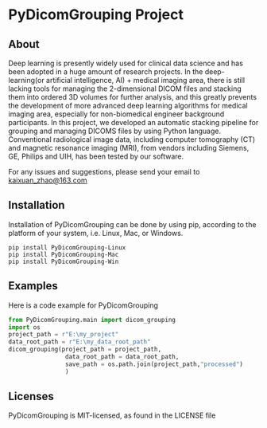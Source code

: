# PyDicomGrouping Project

## About

Deep learning is presently widely used for clinical data science and has been adopted in a huge amount of research projects. In the deep-learning(or artificial intelligence, AI) + medical imaging area, there is still lacking tools for managing the 2-dimensional DICOM files and stacking them into ordered 3D volumes for further analysis, and this greatly prevents the development of more advanced deep learning algorithms for medical imaging area, especially for non-biomedical engineer background participants. In this project, we developed an automatic stacking pipeline for grouping and managing DICOMS files by using Python language. Conventional radiological image data, including computer tomography (CT) and magnetic resonance imaging (MRI), from vendors including Siemens, GE, Philips and UIH, has been tested by our software.

For any issues and suggestions, please send your email to kaixuan_zhao@163.com

## Installation

Installation of PyDicomGrouping can be done by using pip, according to the platform of your system, i.e. Linux, Mac, or Windows.

```
pip install PyDicomGrouping-Linux
pip install PyDicomGrouping-Mac
pip install PyDicomGrouping-Win
```

## Examples

Here is a code example for PyDicomGrouping

```python
from PyDicomGrouping.main import dicom_grouping
import os 
project_path = r"E:\my_project"
data_root_path = r"E:\my_data_root_path"
dicom_grouping(project_path = project_path,
                data_root_path = data_root_path,
                save_path = os.path.join(project_path,"processed")
                )
```

## Licenses

PyDicomGrouping is MIT-licensed, as found in the LICENSE file